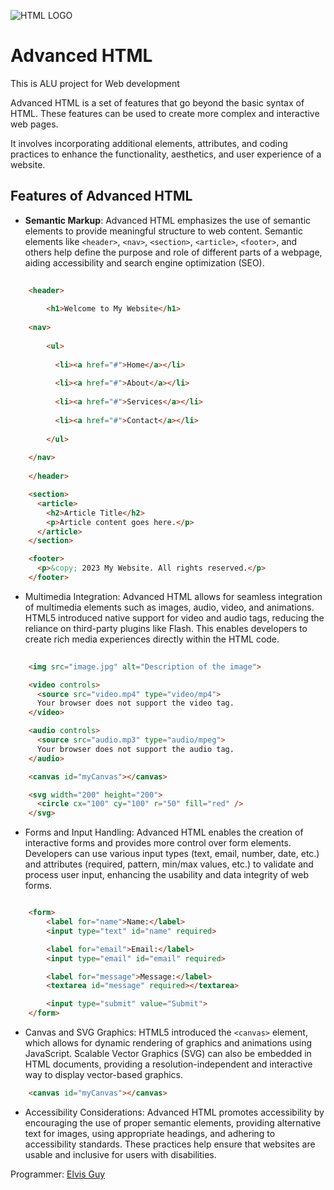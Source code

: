  
 ![HTML LOGO](https://www.w3.org/html/logo/downloads/HTML5_Logo_256.png)
 # Advanced HTML 
 This is ALU project for Web development 

 Advanced HTML is a set of features that go beyond the basic syntax of HTML. These features can be used to create more complex and interactive web pages.

 It involves incorporating additional elements, attributes, and coding practices to enhance the functionality, aesthetics, and user experience of a website.

 ## Features of Advanced HTML

 * __Semantic Markup__: Advanced HTML emphasizes the use of semantic elements to  provide meaningful structure to web content. Semantic elements like `<header>`, `<nav>`, `<section>`, `<article>`, `<footer>`, and others help define the purpose and role of different parts of a webpage, aiding accessibility and search engine optimization (SEO).

```html
    
    <header>
    
        <h1>Welcome to My Website</h1>
    
    <nav>
    
        <ul>
    
          <li><a href="#">Home</a></li>
    
          <li><a href="#">About</a></li>
    
          <li><a href="#">Services</a></li>
    
          <li><a href="#">Contact</a></li>
    
        </ul>
    
    </nav>
    
    </header>

    <section>
      <article>
        <h2>Article Title</h2>
        <p>Article content goes here.</p>
      </article>
    </section>

    <footer>
      <p>&copy; 2023 My Website. All rights reserved.</p>
    </footer>

```

* Multimedia Integration: Advanced HTML allows for seamless integration of multimedia elements such as images, audio, video, and animations. HTML5 introduced native support for video and audio tags, reducing the reliance on third-party plugins like Flash. This enables developers to create rich media experiences directly within the HTML code.

```html
    
    <img src="image.jpg" alt="Description of the image">

    <video controls>
      <source src="video.mp4" type="video/mp4">
      Your browser does not support the video tag.
    </video>

    <audio controls>
      <source src="audio.mp3" type="audio/mpeg">
      Your browser does not support the audio tag.
    </audio>

    <canvas id="myCanvas"></canvas>

    <svg width="200" height="200">
      <circle cx="100" cy="100" r="50" fill="red" />
    </svg>  

```

* Forms and Input Handling: Advanced HTML enables the creation of interactive forms and provides more control over form elements. Developers can use various input types (text, email, number, date, etc.) and attributes (required, pattern, min/max values, etc.) to validate and process user input, enhancing the usability and data integrity of web forms.

```html

    <form>
        <label for="name">Name:</label>
        <input type="text" id="name" required>

        <label for="email">Email:</label>
        <input type="email" id="email" required>

        <label for="message">Message:</label>
        <textarea id="message" required></textarea>

        <input type="submit" value="Submit">
    </form>

```

* Canvas and SVG Graphics: HTML5 introduced the `<canvas>` element, which allows for dynamic rendering of graphics and animations using JavaScript. Scalable Vector Graphics (SVG) can also be embedded in HTML documents, providing a resolution-independent and interactive way to display vector-based graphics.

```html
    <canvas id="myCanvas"></canvas>
```



* Accessibility Considerations: Advanced HTML promotes accessibility by encouraging the use of proper semantic elements, providing alternative text for images, using appropriate headings, and adhering to accessibility standards. These practices help ensure that websites are usable and inclusive for users with disabilities.

Programmer: [Elvis Guy](https://github.com/elvisguybakunzi "Github")